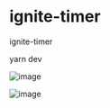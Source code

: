 # ignite-timer
ignite-timer

yarn dev


![image](https://user-images.githubusercontent.com/31021190/230733941-78d60745-f34f-4fde-affb-c96e3382d117.png)


![image](https://user-images.githubusercontent.com/31021190/230733952-e359cd42-941b-4ce0-a86c-d0bae76c4629.png)

